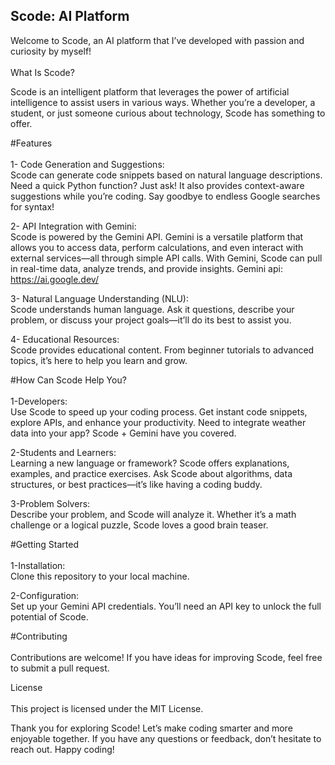 <h2>Scode: AI Platform</h2>


Welcome to Scode, an AI platform that I’ve developed with passion and curiosity by myself! 
<br/>
<br/>
What Is Scode?<br/>

Scode is an intelligent platform that leverages the power of artificial intelligence to assist users in various ways. Whether you’re a developer, a student, or just someone curious about technology, Scode has something to offer.

#Features<br/>
<br/>
1- Code Generation and Suggestions:<br/>
Scode can generate code snippets based on natural language descriptions. Need a quick Python function? Just ask!
It also provides context-aware suggestions while you’re coding. Say goodbye to endless Google searches for syntax!

2- API Integration with Gemini:<br/>
Scode is powered by the Gemini API. Gemini is a versatile platform that allows you to access data, perform calculations, and even interact with external services—all through simple API calls.
With Gemini, Scode can pull in real-time data, analyze trends, and provide insights.
Gemini api: https://ai.google.dev/

3- Natural Language Understanding (NLU):<br/>
Scode understands human language. Ask it questions, describe your problem, or discuss your project goals—it’ll do its best to assist you.

4- Educational Resources:<br/>
Scode provides educational content. From beginner tutorials to advanced topics, it’s here to help you learn and grow.

#How Can Scode Help You?<br/>
<br/>
1-Developers:<br/>
Use Scode to speed up your coding process. Get instant code snippets, explore APIs, and enhance your productivity.
Need to integrate weather data into your app? Scode + Gemini have you covered.

2-Students and Learners:<br/>
Learning a new language or framework? Scode offers explanations, examples, and practice exercises.
Ask Scode about algorithms, data structures, or best practices—it’s like having a coding buddy.

3-Problem Solvers:<br/>
Describe your problem, and Scode will analyze it. Whether it’s a math challenge or a logical puzzle, Scode loves a good brain teaser.

#Getting Started<br/>
<br/>
1-Installation:<br/>
Clone this repository to your local machine.

2-Configuration:<br/>
Set up your Gemini API credentials. You’ll need an API key to unlock the full potential of Scode.


#Contributing<br/>
<br/>
Contributions are welcome! If you have ideas for improving Scode, feel free to submit a pull request.

License<br/>
<br/>
This project is licensed under the MIT License.

Thank you for exploring Scode! Let’s make coding smarter and more enjoyable together. If you have any questions or feedback, don’t hesitate to reach out. Happy coding! 

